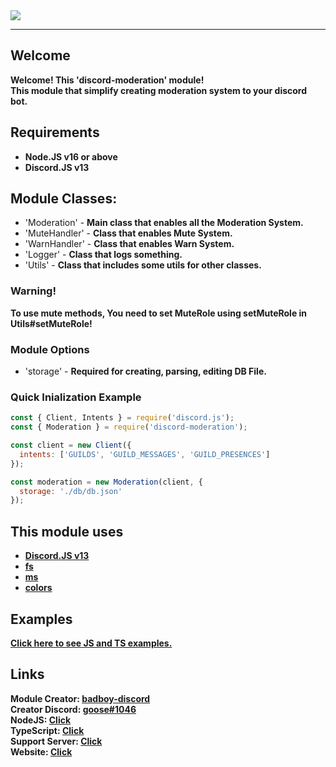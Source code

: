 <img src="https://raw.githubusercontent.com/bad-boy-discord/discord-moderation/main/assets/discord-moderation-main.png" />
<hr>

## Welcome
<b>Welcome! This 'discord-moderation' module!</b><br>
<b>This module that simplify creating moderation system to your discord bot.</b>

## Requirements
- <b>Node.JS v16 or above</b>
- <b>Discord.JS v13</b>

## Module Classes:
- 'Moderation' - <b>Main class that enables all the Moderation System.</b>
- 'MuteHandler' - <b>Class that enables Mute System.</b>
- 'WarnHandler' - <b>Class that enables Warn System.</b>
- 'Logger' - <b>Class that logs something.</b>
- 'Utils' - <b>Class that includes some utils for other classes.</b>

### Warning!
<b>To use __mute__ methods, You need to set MuteRole using setMuteRole in Utils#setMuteRole!</b>

### Module Options
- 'storage' - <b>Required for creating, parsing, editing DB File.</b>

### Quick Inialization Example
```js
const { Client, Intents } = require('discord.js');
const { Moderation } = require('discord-moderation');

const client = new Client({
  intents: ['GUILDS', 'GUILD_MESSAGES', 'GUILD_PRESENCES']
});

const moderation = new Moderation(client, {
  storage: './db/db.json'
});
```

## This module uses
- <b><a href='https://discord.js.org/#/'>Discord.JS v13</a></b>
- <b><a href='https://www.npmjs.com/package/fs'>fs</a></b>
- <b><a href='https://www.npmjs.com/package/ms'>ms</a></b>
- <b><a href='https://www.npmjs.com/package/colors'>colors</a></b>

## Examples
<b><a href="https://github.com/bad-boy-discord/discord-moderation/tree/main/examples">Click here to see JS and TS examples.</a></b>

## Links
<b>Module Creator: <a href="https://www.npmjs.com/~badboy-discord">badboy-discord</a></b><br>
<b>Creator Discord: <a href="https://discord.com/545956523571150858">goose#1046</a></b><br>
<b>NodeJS: <a href="https://www.nodejs.org/">Click</a></b><br>
<b>TypeScript: <a href="https://www.typescriptlang.org/">Click</a></b><br>
<b>Support Server: <a href="https://discord.gg/eGZfaWsZgR">Click</a></b><br>
<b>Website: <a href="https://dm-web.tk/">Click</a></b>